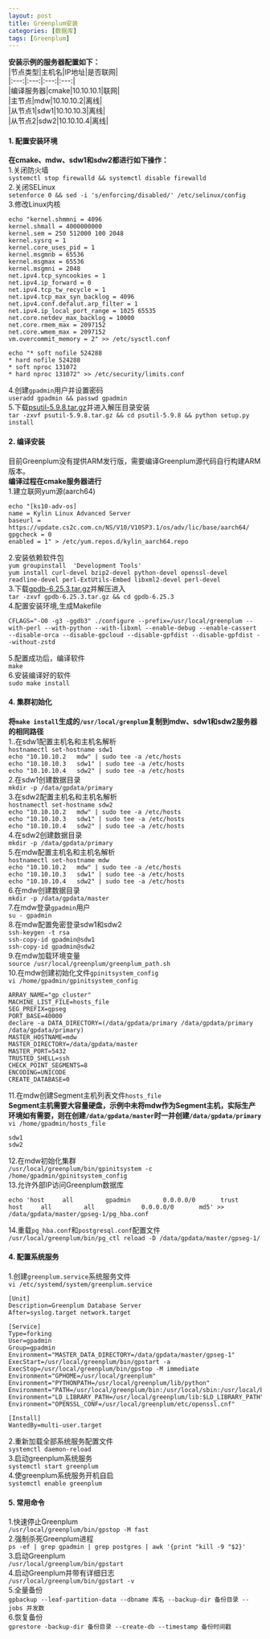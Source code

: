 ```yaml
---
layout: post
title: Greenplum安装
categories: [数据库]
tags: [Greenplum]
---
```

**安装示例的服务器配置如下：**  
|节点类型|主机名|IP地址|是否联网|  
|:---:|:---:|:---:|:---:|  
|编译服务器|cmake|10.10.10.1|联网|  
|主节点|mdw|10.10.10.2|离线|  
|从节点1|sdw1|10.10.10.3|离线|  
|从节点2|sdw2|10.10.10.4|离线|  
<!-- more -->
#### 1. 配置安装环境
**在cmake、mdw、sdw1和sdw2都进行如下操作：**  
1.关闭防火墙  
`systemctl stop firewalld && systemctl disable firewalld`  
2.关闭SELinux  
`setenforce 0 && sed -i 's/enforcing/disabled/' /etc/selinux/config`  
3.修改Linux内核  
```
echo "kernel.shmmni = 4096
kernel.shmall = 4000000000
kernel.sem = 250 512000 100 2048
kernel.sysrq = 1
kernel.core_uses_pid = 1
kernel.msgmnb = 65536
kernel.msgmax = 65536
kernel.msgmni = 2048
net.ipv4.tcp_syncookies = 1
net.ipv4.ip_forward = 0
net.ipv4.tcp_tw_recycle = 1
net.ipv4.tcp_max_syn_backlog = 4096
net.ipv4.conf.defalut.arp_filter = 1
net.ipv4.ip_local_port_range = 1025 65535
net.core.netdev_max_backlog = 10000
net.core.rmem_max = 2097152
net.core.wmem_max = 2097152
vm.overcommit_memory = 2" >> /etc/sysctl.conf
```
```
echo "* soft nofile 524288
* hard nofile 524288
* soft nproc 131072
* hard nproc 131072" >> /etc/security/limits.conf
```
4.创建`gpadmin`用户并设置密码  
`useradd gpadmin && passwd gpadmin`  
5.下载[psutil-5.9.8.tar.gz](https://files.pythonhosted.org/packages/90/c7/6dc0a455d111f68ee43f27793971cf03fe29b6ef972042549db29eec39a2/psutil-5.9.8.tar.gz)并进入解压目录安装  
`tar -zxvf psutil-5.9.8.tar.gz && cd psutil-5.9.8 && python setup.py install`  
#### 2. 编译安装
目前Greenplum没有提供ARM发行版，需要编译Greenplum源代码自行构建ARM版本。  
**编译过程在cmake服务器进行**  
1.建立联网yum源(aarch64)  
```
echo "[ks10-adv-os]
name = Kylin Linux Advanced Server
baseurl = https://update.cs2c.com.cn/NS/V10/V10SP3.1/os/adv/lic/base/aarch64/
gpgcheck = 0
enabled = 1" > /etc/yum.repos.d/kylin_aarch64.repo
```
2.安装依赖软件包  
`yum groupinstall  'Development Tools'`  
`yum install curl-devel bzip2-devel python-devel openssl-devel readline-devel perl-ExtUtils-Embed libxml2-devel perl-devel`  
3.下载[gpdb-6.25.3.tar.gz](https://github.com/greenplum-db/gpdb/archive/refs/tags/6.25.3.tar.gz)并解压进入  
`tar -zxvf gpdb-6.25.3.tar.gz && cd gpdb-6.25.3`  
4.配置安装环境,生成Makefile  
```
CFLAGS="-O0 -g3 -ggdb3" ./configure --prefix=/usr/local/greenplum --with-perl --with-python --with-libxml --enable-debug --enable-cassert --disable-orca --disable-gpcloud --disable-gpfdist --disable-gpfdist --without-zstd
```
5.配置成功后，编译软件  
`make`  
6.安装编译好的软件  
`sudo make install`  
#### 4. 集群初始化
**将`make install`生成的`/usr/local/grenplum`复制到mdw、sdw1和sdw2服务器的相同路径**  
1..在sdw1配置主机名和主机名解析  
`hostnamectl set-hostname sdw1`  
`echo "10.10.10.2   mdw" | sudo tee -a /etc/hosts`  
`echo "10.10.10.3   sdw1" | sudo tee -a /etc/hosts`  
`echo "10.10.10.4   sdw2" | sudo tee -a /etc/hosts`  
2.在sdw1创建数据目录  
`mkdir -p /data/gpdata/primary`  
3.在sdw2配置主机名和主机名解析  
`hostnamectl set-hostname sdw2`  
`echo "10.10.10.2   mdw" | sudo tee -a /etc/hosts`  
`echo "10.10.10.3   sdw1" | sudo tee -a /etc/hosts`  
`echo "10.10.10.4   sdw2" | sudo tee -a /etc/hosts`  
4.在sdw2创建数据目录  
`mkdir -p /data/gpdata/primary`  
5.在mdw配置主机名和主机名解析  
`hostnamectl set-hostname mdw`  
`echo "10.10.10.2   mdw" | sudo tee -a /etc/hosts`  
`echo "10.10.10.3   sdw1" | sudo tee -a /etc/hosts`  
`echo "10.10.10.4   sdw2" | sudo tee -a /etc/hosts`  
6.在mdw创建数据目录  
`mkdir -p /data/gpdata/master`  
7.在mdw登录`gpadmin`用户  
`su - gpadmin`  
8.在mdw配置免密登录sdw1和sdw2  
`ssh-keygen -t rsa`  
`ssh-copy-id gpadmin@sdw1`  
`ssh-copy-id gpadmin@sdw2`  
9.在mdw加载环境变量  
`source /usr/local/greenplum/greenplum_path.sh`  
10.在mdw创建初始化文件`gpinitsystem_config`  
`vi /home/gpadmin/gpinitsystem_config`  
```
ARRAY_NAME="gp_cluster"
MACHINE_LIST_FILE=hosts_file
SEG_PREFIX=gpseg
PORT_BASE=40000
declare -a DATA_DIRECTORY=(/data/gpdata/primary /data/gpdata/primary /data/gpdata/primary)
MASTER_HOSTNAME=mdw
MASTER_DIRECTORY=/data/gpdata/master
MASTER_PORT=5432
TRUSTED_SHELL=ssh
CHECK_POINT_SEGMENTS=8
ENCODING=UNICODE
CREATE_DATABASE=0
```
11.在mdw创建Segment主机列表文件`hosts_file`   
**Segment主机需要大容量硬盘，示例中未将mdw作为Segment主机，实际生产环境如有需要，则在创建`/data/gpdata/master`时一并创建`/data/gpdata/primary`**  
`vi /home/gpadmin/hosts_file`  
```
sdw1
sdw2
```
12.在mdw初始化集群  
`/usr/local/greenplum/bin/gpinitsystem -c /home/gpadmin/gpinitsystem_config`  
13.允许外部IP访问Greenplum数据库  
```
echo 'host     all         gpadmin         0.0.0.0/0       trust
host     all         all             0.0.0.0/0       md5' >> /data/gpdata/master/gpseg-1/pg_hba.conf
```  
14.重载`pg_hba.conf`和`postgresql.conf`配置文件  
`/usr/local/greenplum/bin/pg_ctl reload -D /data/gpdata/master/gpseg-1/`  
#### 4. 配置系统服务
1.创建`greenplum.service`系统服务文件  
`vi /etc/systemd/system/greenplum.service`  
```
[Unit]
Description=Greenplum Database Server
After=syslog.target network.target

[Service]
Type=forking
User=gpadmin
Group=gpadmin
Environment="MASTER_DATA_DIRECTORY=/data/gpdata/master/gpseg-1"
ExecStart=/usr/local/greenplum/bin/gpstart -a
ExecStop=/usr/local/greenplum/bin/gpstop -M immediate
Environment="GPHOME=/usr/local/greenplum"
Environment="PYTHONPATH=/usr/local/greenplum/lib/python"
Environment="PATH=/usr/local/greenplum/bin:/usr/local/sbin:/usr/local/bin:/usr/sbin:/usr/bin:/sbin:/bin"
Environment="LD_LIBRARY_PATH=/usr/local/greenplum/lib:$LD_LIBRARY_PATH"
Environment="OPENSSL_CONF=/usr/local/greenplum/etc/openssl.cnf"

[Install]
WantedBy=multi-user.target
```
2.重新加载全部系统服务配置文件  
`systemctl daemon-reload`  
3.启动greenplum系统服务  
`systemctl start greenplum`  
4.使greenplum系统服务开机自启  
`systemctl enable greenplum`  
#### 5. 常用命令
1.快速停止Greenplum  
`/usr/local/greenplum/bin/gpstop -M fast`  
2.强制杀死Greenplum进程  
`ps -ef | grep gpadmin | grep postgres | awk '{print "kill -9 "$2}'`  
3.启动Greenplum  
`/usr/local/greenplum/bin/gpstart`  
4.启动Greenplum并带有详细日志  
`/usr/local/greenplum/bin/gpstart -v`  
5.全量备份  
`gpbackup --leaf-partition-data --dbname 库名 --backup-dir 备份目录 --jobs 并发数`  
6.恢复备份  
`gprestore -backup-dir 备份目录 --create-db --timestamp 备份时间戳`  
